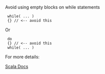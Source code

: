 Avoid using empty blocks on while statements

     while( ... )
     {} // <-- avoid this

Or

     do
     {} // <-- avoid this
	 while( ... )

 For more details:

 [Scala Docs](https://docs.scala-lang.org/overviews/quasiquotes/expression-details.html#while-and-do-while-loops)
